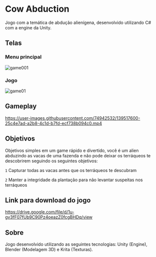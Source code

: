 # Cow Abduction

Jogo com a temática de abdução alienígena, desenvolvido utilizando C# com a engine da Unity. 

## Telas

### Menu principal
![game001](https://user-images.githubusercontent.com/74942532/139517285-789f8b7d-5de9-4815-a652-ffe63cb77a6e.png)

### Jogo
![game01](https://user-images.githubusercontent.com/74942532/139517289-8ec2ae4d-9563-4c65-ba1c-fcfc82cdb5d7.png)

## Gameplay
https://user-images.githubusercontent.com/74942532/139517600-25c4e7ad-a2b8-4c1d-b7fd-ecf738b094c0.mp4

## Objetivos

Objetivos simples em um game rápido e divertido, você é um alien abduzindo as vacas de uma fazenda e não pode deixar os terráqueos te descobrirem
seguindo os seguintes objetivos:

`1` Capturar todas as vacas antes que os terráqueos te descubram

`2` Manter a integridade da plantação para não levantar suspeitas nos terráqueos

## Link para download do jogo

https://drive.google.com/file/d/1u-gv3fF07fUb9C90Pz4oeazZ0fcgBHDq/view

## Sobre

Jogo desenvolvido utilizando as seguintes tecnologias: Unity (Engine), Blender (Modelagem 3D) e Krita (Texturas).
